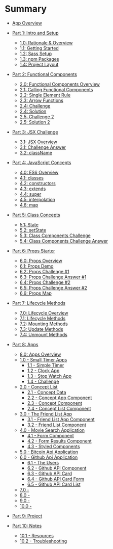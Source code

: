 # Summary
* [App Overview](README.md)

* [Part 1: Intro and Setup]()
    * [1.0: Rationale & Overview](site/1.0-ReactRationale.md)
    * [1.1: Getting Started](site/1.1-GettingStarted.md)
    * [1.2: Sass Setup](site/1.2-Sass-Setup.md)
    * [1.3: npm Packages](site/1.3-npm-packages.md)
    * [1.4: Project Layout](site/1.4-Project-Layout.md)

* [Part 2: Functional Components]()
    * [2.0: Functional Components Overview](concepts/2-Functional-Components/2.0-Functional-Components.md)
    * [2.1: Calling Functional Components](concepts/2-Functional-Components/2.1-Functional-Component-Calling.md)
    * [2.2: Single Element Rule](concepts/2-Functional-Components/2.2-Functional-Component-Single-Element-Rule.md)
    * [2.3: Arrow Functions](concepts/2-Functional-Components/2.3-Functional-Component-Arrow-Functions.md)
    * [2.4: Challenge](concepts/2-Functional-Components/2.4-Functional-Component-Challenge.md)
    * [2.4: Solution](concepts/2-Functional-Components/2.4-Functional-Component-ChallengeAnswer.md)
    * [2.5: Challenge 2](concepts/2-Functional-Components/2.5-Functional-Component-Challenge2.md)
    * [2.5: Solution 2](concepts/2-Functional-Components/2.5-Functional-Component-Challenge2Answer.md)

* [Part 3: JSX Challenge]()
    * [3.1: JSX Overview](concepts/3-JSX/3.0-JSX-Challenge.md)
    * [3.1: Challenge Answer](concepts/3-JSX/3.1-JSX-Challenge-Answer.md)
    * [3.2: className](concepts/3-JSX/3.2-JSX-className.md)

* [Part 4: JavaScript Concepts]()
    * [4.0: ES6 Overview](concepts/4-JavaScript-Concepts/4.0-Class-Components.md)
    * [4.1: classes](concepts/4-JavaScript-Concepts/4.1-ES6-Classes.md)
    * [4.2: constructors](concepts/4-JavaScript-Concepts/4.2-constructors.md)
    * [4.3: extends](concepts/4-JavaScript-Concepts/4.3-extends.md)
    * [4.4: super](concepts/4-JavaScript-Concepts/4.4-super.md)
    * [4.5: interpolation](concepts/4-JavaScript-Concepts/4.5-interpolation.md)
    * [4.6: map](concepts/4-JavaScript-Concepts/4.6-map.md)

* [Part 5: Class Concepts]()
    * [5.1: State](concepts/4-ClassComponents/1.1-ClassComponent_State_Simple.md)
    * [5.2: setState](concepts/4-ClassComponents/1.2-ClassComponent_setState_Counter.md)
    * [5.3: Class Components Challenge](concepts/4-ClassComponents/1.3-ClassComponent_State_Challenge.md)
    * [5.4: Class Components Challenge Answer](concepts/4-ClassComponents/1.3-ClassComponent_State_Challenge_Answer.md)

* [Part 6: Props Starter]()
    * [6.0: Props Overview](concepts/5-props/6.0-props_starter.md)
    * [6.1: Props Demo](concepts/5-props/6.1-props_demo.md)
    * [6.2: Props Challenge #1](concepts/5-props/6.2-props-challenge.md)
    * [6.3: Props Challenge Answer #1](concepts/5-props/6.3-props-challenge-answer.md)
    * [6.4: Props Challenge #2](concepts/5-props/6.4-props-challenge-2.md)
    * [6.5: Props Challenge Answer #2](concepts/5-props/6.5-props-challenge-answer-2.md)
    * [6.6: Props Map](concepts/5-props/6.6-props-map.md)

* [Part 7: Lifecycle Methods]()
    * [7.0: Lifecycle Overview](concepts/6-Lifecycle/6.0-lifecycle-methods-overview.md)
    * [7.1: Lifecycle Methods](concepts/6-Lifecycle/6.1-lifecycle-methods.md)
    * [7.2: Mounting Methods](concepts/6-Lifecycle/6.2-birth-methods.md)
    * [7.3: Update Methods](concepts/6-Lifecycle/6.3-update-methods.md)
    * [7.4: Unmount Methods](concepts/6-Lifecycle/6.4-unmount-methods.md)

* [Part 8: Apps]()
    * [8.0: Apps Overview](apps/0.0-apps.md)
    * [1.0 - Small Timer Apps](apps/01-timer-apps/1.0-timer-apps.md)
        * [1.1 - Simple Timer](apps/01-timer-apps/1.1-simple-timer.md)
        * [1.2 - Clock App ](apps/01-timer-apps/1.2-clock-app.md)
        * [1.3 - Stop Watch App ](apps/01-timer-apps/1.3-stop-watch-app.md)
        * [1.4 - Challenge ](apps/01-timer-apps/1.4-timer-challenge.md)
    * [2.0 - Concept List ](apps/2.0-concept-list-app.md)
        * [2.1 - Concept Data](apps/2.1-concepts-data.md)
        * [2.2 - Concept App Component](apps/2.2-concept-list-app.md)
        * [2.3 - Concept Component](apps/2.3-concept.md)
        * [2.4 - Concept List Component](apps/2.4-concept-list.md)
    * [3.0 - The Friend List App ](apps/3.0-friend-list.md)
        * [3.1 - Friend List App Component](apps/3.1-friend-list-app.md)
        * [3.2 - Friend List Component](apps/3.1-friend-list-app.md)
    * [4.0 - Movie Search Application ](apps/4.0-movie-search-app.md)
        * [4.1 - Form Component ](apps/4.1-movie-form.md)
        * [4.2 - Form Results Component ](apps/4.2-movie-form-results.md)
        * [4.3 - Styled Components ](apps/4.3-movie-styled-components.md)
    * [5.0 - Bitcoin Api Application ](apps\5.0-bitcoin-api-app.md)
    * [6.0 - Github Api Application](apps\6.0-github-api-app.md)
        * [6.1 - The Users](apps\6.1-github-api-users.md)
        * [6.2 - Github API Component](apps\6.2-github-api-githubapp.md)
        * [6.3 - Github API Card](apps\6.3-github-api-card.md)
        * [6.4 - Github API Card Form](apps\6.4-github-api-cardform.md)
        * [6.5 - Github API Card List](apps\6.5-github-api-cardlist.md)
    * [7.0 - ](apps/7.0-youtube-api-app.md)
    * [8.0 - ](apps/8.0-google-maps-api.md)
    * [9.0 - ](apps/9.0-music-app.md)
    * [10.0 - ](apps/10.0-VR-app.md)

* [Part 9: Project]()

* [Part 10: Notes]()
   * [10.1 - Resources](99-Resources.md)
   * [10.2 - Troubleshooting](99-ErrorHandling.md)
